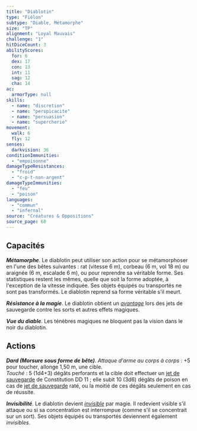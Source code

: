 ```yaml
---
title: "Diablotin"
type: "Fiélon"
subtype: "Diable, Métamorphe"
size: "TP"
alignment: "Loyal Mauvais"
challenge: "1"
hitDiceCount: 3
abilityScores:
  for: 6
  dex: 17
  con: 13
  int: 11
  sag: 12
  cha: 14
ac:
  armorType: null
skills:
  - name: "discretion"
  - name: "perspicacite"
  - name: "persuasion"
  - name: "supercherie"
movement:
  walk: 6
  fly: 12
senses:
  darkvision: 36
conditionImmunities:
  - "empoisonne"
damageTypeResistances:
  - "froid"
  - "c-p-t-non-argent"
damageTypeImmunities:
  - "feu"
  - "poison"
languages:
  - "commun"
  - "infernal"
source: "Créatures & Oppositions"
source_page: 68
---
```

## Capacités
_**Métamorphe**_. Le diablotin peut utiliser son action pour se métamorphoser en l'une des bêtes suivantes : rat (vitesse 6 m), corbeau (6 m, vol 18 m) ou araignée (6 m, escalade 6 m), ou pour reprendre sa véritable forme. Ses statistiques restent les mêmes, quelle que soit la forme adoptée, à l'exception de la vitesse indiquée. Ses objets équipés ou transportés ne sont pas transformés. Le diablotin reprend sa forme véritable s'il meurt.

_**Résistance à la magie**_. Le diablotin obtient un [_avantage_](/utiliser-les-caracteristiques/#avantage-et-desavantage) lors des jets de sauvegarde contre les sorts et autres effets magiques.

_**Vue du diable**_. Les ténèbres magiques ne bloquent pas la vision dans le noir du diablotin.

## Actions
_**Dard (Morsure sous forme de bête)**_. _Attaque d'arme au corps à corps_ : +5 pour toucher, allonge 1,50 m, une cible.  
_Touché_ : 5 (1d4+3) dégâts perforants et la cible doit effectuer un [jet de sauvegarde](/utiliser-les-caracteristiques/#jets-de-sauvegarde) de Constitution DD 11 ; elle subit 10 (3d6) dégâts de poison en cas de [jet de sauvegarde](/utiliser-les-caracteristiques/#jets-de-sauvegarde) raté, ou la moitié de ces dégâts seulement en cas de réussite.

_**Invisibilité**_. Le diablotin devient [_invisible_](/gerer-la-sante-du-personnage/#invisible) par magie. Il redevient visible s'il attaque ou si sa concentration est interrompue (comme s'il se concentrait sur un sort). Ses objets équipés ou transportés deviennent également _invisibles_.
